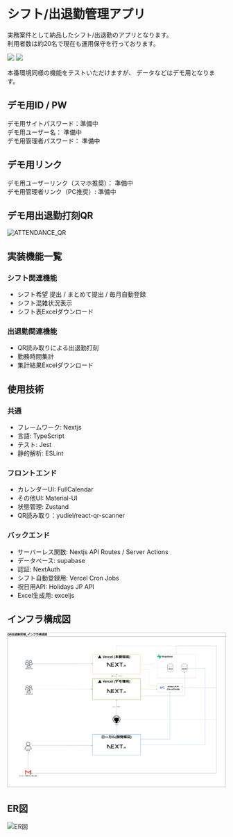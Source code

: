 # シフト/出退勤管理アプリ
実務案件として納品したシフト/出退勤のアプリとなります。  
利用者数は約20名で現在も運用保守を行っております。  

<img src="https://github.com/user-attachments/assets/12b19efc-2876-4b1a-ba4e-48b19de6ee9c" height="200" />
<img src="https://github.com/user-attachments/assets/07945322-e13b-4c9a-bf73-94ddfd4e87c4" height="200" />

本番環境同様の機能をテストいただけますが、
データなどはデモ用となります。

## デモ用ID / PW
デモ用サイトパスワード：準備中  
デモ用ユーザー名： 準備中  
デモ用管理者パスワード： 準備中  

## デモ用リンク
デモ用ユーザーリンク（スマホ推奨）：  準備中  
デモ用管理者リンク（PC推奨）:  準備中  

## デモ用出退勤打刻QR
![ATTENDANCE_QR](https://github.com/user-attachments/assets/018e06c6-3f83-4142-a142-5dac9367729a)



## 実装機能一覧
### シフト関連機能
- シフト希望 提出 / まとめて提出 / 毎月自動登録
- シフト混雑状況表示
- シフト表Excelダウンロード

### 出退勤関連機能
- QR読み取りによる出退勤打刻
- 勤務時間集計
- 集計結果Excelダウンロード


## 使用技術
### 共通
- フレームワーク: Nextjs
- 言語: TypeScript
- テスト: Jest
- 静的解析: ESLint

### フロントエンド
- カレンダーUI: FullCalendar
- その他UI: Material-UI
- 状態管理: Zustand
- QR読み取り：yudiel/react-qr-scanner

### バックエンド
- サーバーレス関数: Nextjs API Routes / Server Actions
- データベース: supabase
- 認証: NextAuth
- シフト自動登録用: Vercel Cron Jobs
- 祝日用API: Holidays JP API
- Excel生成用: exceljs


## インフラ構成図
![インフラ構成図](documents/6_インフラ構成図.png)

## ER図
![ER図](documents/5_ER図.png)
